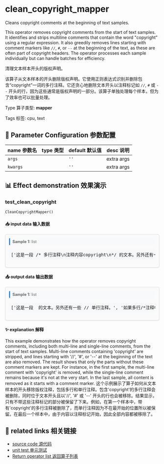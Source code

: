 # clean_copyright_mapper

Cleans copyright comments at the beginning of text samples.

This operator removes copyright comments from the start of text samples. It identifies and strips multiline comments that contain the word "copyright" using a regular expression. It also greedily removes lines starting with comment markers like `//`, `#`, or `--` at the beginning of the text, as these are often part of copyright headers. The operator processes each sample individually but can handle batches for efficiency.

清理文本样本开头的版权声明。

该算子从文本样本的开头删除版权声明。它使用正则表达式识别并删除包含“copyright”一词的多行注释。它还贪心地删除文本开头以注释标记如 `//`, `#` 或 `--` 开头的行，因为这些通常是版权声明的一部分。该算子单独处理每个样本，但为了效率也可以批量处理。

Type 算子类型: **mapper**

Tags 标签: cpu, text

## 🔧 Parameter Configuration 参数配置
| name 参数名 | type 类型 | default 默认值 | desc 说明 |
|--------|------|--------|------|
| `args` |  | `''` | extra args |
| `kwargs` |  | `''` | extra args |

## 📊 Effect demonstration 效果演示
### test_clean_copyright
```python
CleanCopyrightMapper()
```

#### 📥 input data 输入数据
<div class="sample-card" style="border:1px solid #ddd; padding:12px; margin:8px 0; border-radius:6px; background:#fafafa; box-shadow:0 1px 3px rgba(0,0,0,0.1);"><div class="sample-header" style="background:#f8f9fa; padding:4px 8px; margin-bottom:6px; border-radius:3px; font-size:0.9em; color:#666; border-left:3px solid #007acc;"><strong>Sample 1:</strong> list</div><pre style="padding:6px; background:#f6f8fa; border-radius:4px; overflow-x:auto; white-space:pre; word-wrap:normal;">[&#x27;这是一段 /* 多行注释\n注释内容copyright\n*/ 的文本。另外还有一些 // 单行注释。&#x27;, &#x27;如果多行/*注释中没有\n关键词,那么\n这部分注释也不会\n被清除*/\n会保留下来&#x27;, &#x27;//if start with\n//that will be cleaned \n evenly&#x27;, &#x27;http://www.nasosnsncc.com&#x27;, &#x27;#if start with\nthat will be cleaned \n#evenly&#x27;, &#x27;--if start with\n--that will be cleaned \n#evenly&#x27;]</pre></div>

#### 📤 output data 输出数据
<div class="sample-card" style="border:1px solid #ddd; padding:12px; margin:8px 0; border-radius:6px; background:#fafafa; box-shadow:0 1px 3px rgba(0,0,0,0.1);"><div class="sample-header" style="background:#f8f9fa; padding:4px 8px; margin-bottom:6px; border-radius:3px; font-size:0.9em; color:#666; border-left:3px solid #007acc;"><strong>Sample 1:</strong> list</div><pre style="padding:6px; background:#f6f8fa; border-radius:4px; overflow-x:auto; white-space:pre; word-wrap:normal;">[&#x27;这是一段  的文本。另外还有一些 // 单行注释。&#x27;, &#x27;如果多行/*注释中没有\n关键词,那么\n这部分注释也不会\n被清除*/\n会保留下来&#x27;, &#x27; evenly&#x27;, &#x27;http://www.nasosnsncc.com&#x27;, &#x27;that will be cleaned \n#evenly&#x27;, &#x27;&#x27;]</pre></div>

#### ✨ explanation 解释
This example demonstrates how the operator removes copyright comments, including both multi-line and single-line comments, from the start of text samples. Multi-line comments containing 'copyright' are stripped, and lines starting with '//', '#', or '--' at the beginning of the text are also removed. The result shows that only the parts without these comment markers are kept. For instance, in the first sample, the multi-line comment with 'copyright' is removed, while the single-line comment remains because it's not at the very start. In the last sample, all content is removed as it starts with a comment marker.
这个示例展示了算子如何从文本样本的开头移除版权注释，包括多行和单行注释。包含'copyright'的多行注释会被删除，同时位于文本开头且以'//', '#' 或 '--' 开头的行也会被移除。结果显示，只有不带这些注释标记的部分被保留了下来。例如，在第一个样本中，带有'copyright'的多行注释被删除了，而单行注释因为不在最开始的位置所以被保留。在最后一个样本中，由于内容以注释标记开始，因此全部内容都被移除了。


## 🔗 related links 相关链接
- [source code 源代码](../../../data_juicer/ops/mapper/clean_copyright_mapper.py)
- [unit test 单元测试](../../../tests/ops/mapper/test_clean_copyright_mapper.py)
- [Return operator list 返回算子列表](../../Operators.md)